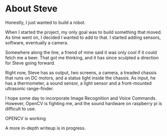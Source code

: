 # About Steve
Honestly, I just wanted to build a robot.  

When I started the project, my only goal was to build something that moved. As time went on, I decided I wanted to add to that. I started adding sensors, software, eventually a camera.

Somewhere along the line, a friend of mine said it was only cool if it could fetch me a beer. That got me thinking, and it has since sculpted a direction for Steve going forward. 

Right now, Steve has as output, two screens, a camera, a treaded chassis that runs on DC motors, and a status light inside the chassis. As input, he has a thermometer, a sound sensor, a light sensor and a front-mounted ultrasonic range-finder. 

I hope some day to incorporate Image Recognition and Voice Commands. However, OpenCV is fighting me, and the sound hardware on raspberry pi is difficult to use.

OPENCV is working

A more in-depth writeup is in progress. 
